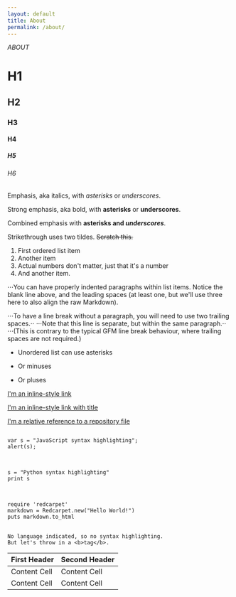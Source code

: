 ```yaml
---
layout: default
title: About
permalink: /about/
---
```

_ABOUT_

# H1

## H2

### H3

#### H4

##### H5

###### H6

Emphasis, aka italics, with *asterisks* or _underscores_.

Strong emphasis, aka bold, with **asterisks** or __underscores__.

Combined emphasis with **asterisks and _underscores_**.

Strikethrough uses two tildes. ~~Scratch this.~~

1. First ordered list item
2. Another item
1. Actual numbers don't matter, just that it's a number
4. And another item.

⋅⋅⋅You can have properly indented paragraphs within list items. Notice the blank line above, and the leading spaces (at least one, but we'll use three here to also align the raw Markdown).

⋅⋅⋅To have a line break without a paragraph, you will need to use two trailing spaces.⋅⋅
⋅⋅⋅Note that this line is separate, but within the same paragraph.⋅⋅
⋅⋅⋅(This is contrary to the typical GFM line break behaviour, where trailing spaces are not required.)

* Unordered list can use asterisks
- Or minuses
+ Or pluses


[I'm an inline-style link](https://www.google.com)

[I'm an inline-style link with title](https://www.google.com "Google's Homepage")

[I'm a relative reference to a repository file](../blob/master/LICENSE)

<pre>
<code>
var s = "JavaScript syntax highlighting";
alert(s);
</code>
</pre>

<pre>
<code>
s = "Python syntax highlighting"
print s
</code>
</pre>

<pre>
<code>
require 'redcarpet'
markdown = Redcarpet.new("Hello World!")
puts markdown.to_html
</code>
</pre>

```
No language indicated, so no syntax highlighting.
But let's throw in a <b>tag</b>.
```

First Header  | Second Header
------------- | -------------
Content Cell  | Content Cell
Content Cell  | Content Cell

